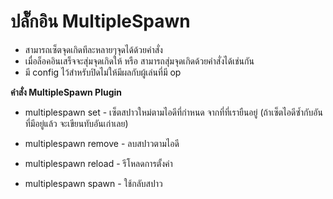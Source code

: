 # ปลั๊กอิน MultipleSpawn
- สามารถเซ็ตจุดเกิดทีละหลายๆจุดได้ด้วยคำสั่ง
- เมื่อล็อคอินเสร็จจะสุ่มจุดเกิดให้ หรือ สามารถสุ่มจุดเกิดด้วยคำสั่งได้เช่นกัน
- มี config ไว้สำหรับปิดไม่ให้มีผลกับผู้เล่นที่มี op

**คำสั่ง MultipleSpawn Plugin**
- multiplespawn set <id> - เซ็ตสปาวใหม่ตามไอดีที่กำหนด จากที่ที่เรายืนอยู่
  (ถ้าเซ็ตไอดีซ้ำกับอันที่มีอยู่แล้ว จะเขียนทับอันเก่าเลย)

- multiplespawn remove <id> - ลบสปาวตามไอดี
- multiplespawn reload - รีโหลดการตั้งค่า
- multiplespawn spawn - ใช้กลับสปาว